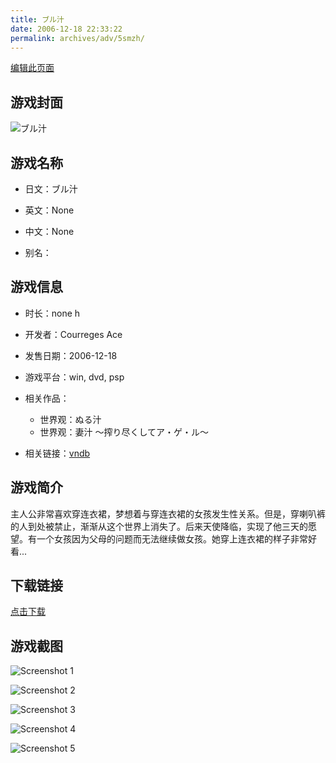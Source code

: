 ```yaml
---
title: ブル汁
date: 2006-12-18 22:33:22
permalink: archives/adv/5smzh/
---
```

[编辑此页面](https://github.com/ACG-3/ADV3-source/blob/main/source/_posts/%E3%81%AC%E3%82%8B%E6%B1%81.md)

## 游戏封面

![ブル汁](https://pan.timero.xyz/d/onedrive/img_lib_001/%E3%81%AC%E3%82%8B%E6%B1%81_cover.avif)


## 游戏名称

- 日文：ブル汁
- 英文：None
- 中文：None

- 别名：


## 游戏信息

- 时长：none h
- 开发者：Courreges Ace
- 发售日期：2006-12-18
- 游戏平台：win, dvd, psp
- 相关作品：
   - 世界观：ぬる汁
   - 世界观：妻汁 ～搾り尽くしてア・ゲ・ル～

- 相关链接：[vndb](https://vndb.org/v5351)


## 游戏简介

主人公非常喜欢穿连衣裙，梦想着与穿连衣裙的女孩发生性关系。但是，穿喇叭裤的人到处被禁止，渐渐从这个世界上消失了。后来天使降临，实现了他三天的愿望。有一个女孩因为父母的问题而无法继续做女孩。她穿上连衣裙的样子非常好看...




## 下载链接

[点击下载](https://pan.timero.xyz/onedrive/adv_lib_001/%E3%81%AC%E3%82%8B%E6%B1%81)


## 游戏截图


![Screenshot 1](https://pan.timero.xyz/d/onedrive/img_lib_001/%E3%81%AC%E3%82%8B%E6%B1%81_Screenshot_1.avif)

![Screenshot 2](https://pan.timero.xyz/d/onedrive/img_lib_001/%E3%81%AC%E3%82%8B%E6%B1%81_Screenshot_2.avif)

![Screenshot 3](https://pan.timero.xyz/d/onedrive/img_lib_001/%E3%81%AC%E3%82%8B%E6%B1%81_Screenshot_3.avif)

![Screenshot 4](https://pan.timero.xyz/d/onedrive/img_lib_001/%E3%81%AC%E3%82%8B%E6%B1%81_Screenshot_4.avif)

![Screenshot 5](https://pan.timero.xyz/d/onedrive/img_lib_001/%E3%81%AC%E3%82%8B%E6%B1%81_Screenshot_5.avif)

